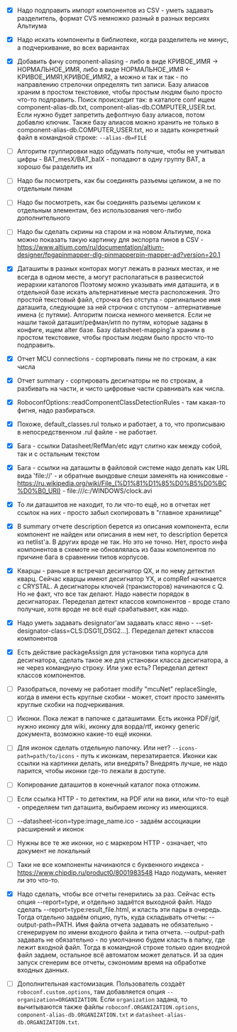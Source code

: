  - [X] Надо подправить импорт компонентов из CSV - уметь задавать разделитель, формат CVS немножко разный в разных версиях Альтиума
 - [X] Надо искать компоненты в библиотеке, когда разделитель не минус, а подчеркивание, во всех вариантах
 - [X] Добавить фичу component-aliasing - либо в виде КРИВОЕ_ИМЯ -> НОРМАЛЬНОЕ_ИМЯ, либо в виде НОРМАЛЬНОЕ_ИМЯ <- КРИВОЕ_ИМЯ1,КРИВОЕ_ИМЯ2, 
       а можно и так и так - по направлению стрелочки определять тип записи.
       Базу алиасов храним в простом текстовике, чтобы простым людям было просто что-то подправить.
       Поиск происходит так: в каталоге conf ищем component-alias-db.txt, component-alias-db.COMPUTER_USER.txt. 
       Если нужно будет запретить дефолтную базу алиасов, потом добавлю ключик.
       Также базу алиасов можно хранить не только в component-alias-db.COMPUTER_USER.txt, но и задать конкретный файл в командной строке: `--alias-db=FILE`
 - [ ] Алгоритм группировки надо обдумать получше, чтобы не учитывал цифры - BAT_mesX/BAT_balX - попадают в одну группу BAT, а хорошо бы разделить их
 - [ ] Надо бы посмотреть, как бы соединять разъемы целиком, а не по отдельным пинам
 - [ ] Надо бы посмотреть, как бы соединять разъемы целиком к отдельным элементам, без использования чего-либо дополнительного
 - [ ] Надо бы сделать скрины на старом и на новом Альтиуме, пока можно показать такую картинку для экспорта пинов в CSV - 
       https://www.altium.com/ru/documentation/altium-designer/fpgapinmapper-dlg-pinmapperpin-mapper-ad?version=20.1
 - [X] Даташиты в разных конторах могут лежать в разных местах, и не всегда в одном месте, а могут располагаться в развесистой иерархии каталогов
       Поэтому можно указывать имя даташита, и в отдельной базе искать альтернативные места расположения.
       Это простой текстовый файл, строчка без отступа - оригинальное имя даташита, следующие за ней строчки с отступом - алтернативные имена (с путями).
       Алгоритм поиска немного меняется. Если не нашли такой даташит/рефман/итп по путям, которые заданы в конфиге, ищем alter базе.
       Базу datasheet-mapping'а храним в простом текстовике, чтобы простым людям было просто что-то подправить.
 - [X] Отчет MCU connections - сортировать пины не по строкам, а как числа
 - [X] Отчет summary - сортировать десигнаторы не по строкам, а разбивать на части, и чисто цифровые части сравнивать как числа.
 - [X] RoboconfOptions::readComponentClassDetectionRules - там какая-то фигня, надо разбираться.
 - [X] Похоже, default_classes.rul только и работает, а то, что прописываю в непосредственном .rul файле - не работает.
 - [X] Бага - ссылки Datasheet/RefMan/etc идут слитно как между собой, так и с остальным текстом
 - [X] Бага - ссылки на даташиты в файловой системе надо делать как URL вида 'file://' - и обратные вындовые слеши заменять на юниксовые - 
       https://ru.wikipedia.org/wiki/File_(%D1%81%D1%85%D0%B5%D0%BC%D0%B0_URI) - file:///c:/WINDOWS/clock.avi
 - [X] То ли даташитов не находит, то ли что-то ещё, но в отчетах нет ссылок на них - просто забыл скопировать в "главное хранилище"
 - [X] В summary отчете description берется из описания компонента, если компонент не найден или описания в нем нет, то description берется из netlist'а. 
       В других вроде не так. Но это не точно. Нет, просто инфа компонентов в схемоте не обновлялась из базы компонентов по причине бага в сравнении типов корпусов.
 - [X] Кварцы - раньше я встречал десигнатор QX, и по нему детектил кварц. Сейчас кварцы имеют десигнатор YX, и compRef начинается с CRYSTAL. 
       А десигнаторы ключей (транзисторов) начинаются с Q. Но не факт, что все так делают. Надо навести порядок в десигнаторах.
       Переделал детект классов компонентов - вроде стало получше, хотя вроде не всё ещё срабатывает, как надо.
 - [X] Надо уметь задавать designator'ам задавать класс явно - --set-designator-class=CLS:DSG1[,DSG2...]. Переделал детект классов компонентов
 - [X] Есть действие packageAssign для установки типа корпуса для десигнатора, сделать такое же для установки класса десигнатора, а не через 
       командную строку. Или уже есть? Переделал детект классов компонентов.
 - [ ] Разобраться, почему не работает modify "mcuNet" replaceSingle, когда в имени есть круглые скобки - может, 
       стоит просто заменять круглые скобки на подчеркивания.
 - [ ] Иконки. Пока лежат в папочке с даташитами. Есть иконка PDF/gif, нужно иконку для wiki, иконку для ворда/rtf, 
       иконку generic документа, возможно какие-то ещё иконки.
 - [ ] Для иконок сделать отдельную папочку. Или нет?
       `--icons-path=path/to/icons` - путь к иконкам, перезатирается. Иконки как ссылки на картинки делать, или внедрять? 
       Внедрять лучше, не надо парится, чтобы иконки где-то лежали в доступе.
 - [ ] Копирование даташитов в конечный каталог пока отложим.
 - [ ] Если ссылка HTTP - то детектим, на PDF или на вики, или что-то ещё - определяем тип даташита, выбираем иконку из имеющихся.
 - [ ] --datasheet-icon=type:image_name.ico - задаём ассоциации расширений и иконок
 - [ ] Нужны все те же иконки, но с маркером HTTP - означает, что документ не локальный
 - [ ] Таки не все компоненты начинаются с буквенного индекса - https://www.chipdip.ru/product0/8001983548
       Надо подумать, меняет ли это что-то.
 - [X] Надо сделать, чтобы все отчеты генерились за раз. Сейчас есть опция --report=type, и отдельно задаётся выходной файл. 
       Надо сделать --report=type:result_file.html, и класть эти пары в очередь.
       Тогда отдельно задаём опцию, путь, куда складывать отчеты: --output-path=PATH. Имя файла отчета задавать не обязательно - 
       сгенерируем по имени входного файла и типа отчета.
       --output-path задавать не обязательно - по умолчанию будем класть в папку, где лежит входной файл.
       Тогда в командной строке только один входной файл задаем, остальное всё автоматом может делаться. И за один запуск сгенерим 
       все отчеты, сэкономим время на обработке входных данных.
 - [ ] Дополнительная кастомизация. Пользователь создаёт `roboconf.custom.options`, там добавляется опция `--organization=ORGANIZATION`.
       Если `organization` задана, то вычитываются также файлы `roboconf.ORGANIZATION.options`, `component-alias-db.ORGANIZATION.txt` и 
      `datasheet-alias-db.ORGANIZATION.txt`.



